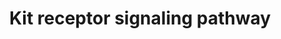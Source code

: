 ---
annotations:
- type: Pathway Ontology
  value: Stem Cell Factor signaling pathway
authors:
- A.Pandey
- MaintBot
- AlexanderPico
- Ddigles
- Eweitz
description: 'Kit is a receptor protein tyrosine kinase, which is a receptor for stem
  cell factor or kit ligand. Signaling through Kit is important for formation of red
  cells, lymphocytes, mast cells and platelets among others. Binding of Kit receptor
  to stem cell factor leads to an intracellular cascade of events that includes activation
  of PI 3-kinase, Src family kinases and PLC gamma. Activating mutations in the Kit
  receptor are associated with several human malignancies include leukemias, gastrointestinal
  stromal tumors and mastocytomas.  Source: NetPath http://www.netpath.org/pathways?path_id=NetPath_6'
last-edited: 2021-05-23
organisms:
- Mus musculus
redirect_from:
- /index.php/Pathway:WP407
- /instance/WP407
schema-jsonld:
- '@context': https://schema.org/
  '@id': https://wikipathways.github.io/pathways/WP407.html
  '@type': Dataset
  creator:
    '@type': Organization
    name: WikiPathways
  description: 'Kit is a receptor protein tyrosine kinase, which is a receptor for
    stem cell factor or kit ligand. Signaling through Kit is important for formation
    of red cells, lymphocytes, mast cells and platelets among others. Binding of Kit
    receptor to stem cell factor leads to an intracellular cascade of events that
    includes activation of PI 3-kinase, Src family kinases and PLC gamma. Activating
    mutations in the Kit receptor are associated with several human malignancies include
    leukemias, gastrointestinal stromal tumors and mastocytomas.  Source: NetPath
    http://www.netpath.org/pathways?path_id=NetPath_6'
  keywords:
  - Tnfrsf10b
  - Socs4
  - Tec
  - Pik3r1
  - Matk
  - Pik3r2
  - Cbl
  - Kitl
  - Akt1
  - Grap
  - Cish
  - Grb2
  - Shc1
  - Cblb
  - Sh3kbp1
  - Rps6ka1
  - Stat3
  - Ptpn11
  - Rasa1
  - CSF2RB
  - Mitf
  - Inpp5d
  - Pik3cg
  - Grb7
  - Mapk1
  - Stat1
  - Mpdz
  - Hras1
  - Crkl
  - Fgr
  - Map2k1
  - Plce1
  - Spred2
  - Crk
  - Stat5b
  - Raf1
  - Fyn
  - Socs5
  - Stat5a
  - Epor
  - Bad
  - Kit
  - Grb10
  - Prkca
  - Sh2b2
  - Fes
  - Vav2
  - Spred1
  - Prkcb
  - Ptpn6
  - Sos1
  - Cltc
  - Src
  - Stap1
  - Btk
  - Jak2
  - Yes1
  - Plcg1
  - Socs1
  - Dok1
  - Hck
  - Abl1
  - Socs6
  - Ptpru
  - Ep300
  - Vav1
  - Lyn
  license: CC0
  name: Kit receptor signaling pathway
seo: CreativeWork
title: Kit receptor signaling pathway
wpid: WP407
---